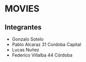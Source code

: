 # MOVIES

## Integrantes

- Gonzalo Sotelo
- Pablo Alcaraz  31   Cordoba Capital
- Lucas Nuñez
- Federico Villalba 44 Córdoba
